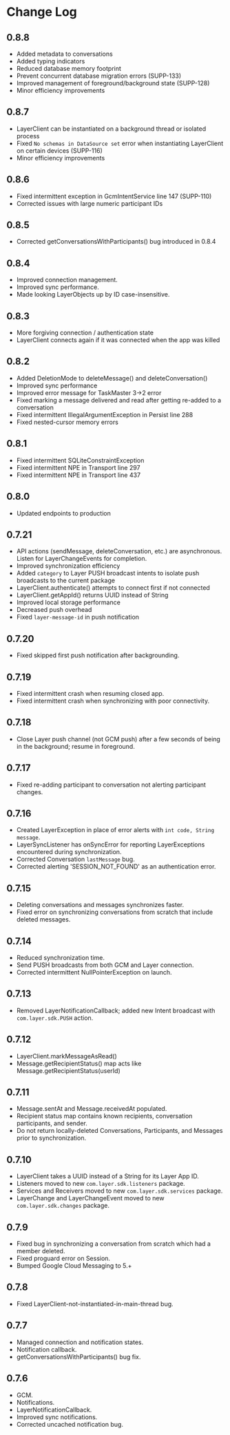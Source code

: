 Change Log
==========

## 0.8.8
 * Added metadata to conversations
 * Added typing indicators
 * Reduced database memory footprint
 * Prevent concurrent database migration errors (SUPP-133)
 * Improved management of foreground/background state (SUPP-128)
 * Minor efficiency improvements

## 0.8.7
 * LayerClient can be instantiated on a background thread or isolated process
 * Fixed `No schemas in DataSource set` error when instantiating LayerClient on certain devices (SUPP-116)
 * Minor efficiency improvements

## 0.8.6
 * Fixed intermittent exception in GcmIntentService line 147 (SUPP-110)
 * Corrected issues with large numeric participant IDs

## 0.8.5
 * Corrected getConversationsWithParticipants() bug introduced in 0.8.4

## 0.8.4
 * Improved connection management.
 * Improved sync performance.
 * Made looking LayerObjects up by ID case-insensitive.

## 0.8.3
 * More forgiving connection / authentication state
 * LayerClient connects again if it was connected when the app was killed

## 0.8.2
 * Added DeletionMode to deleteMessage() and deleteConversation()
 * Improved sync performance
 * Improved error message for TaskMaster 3->2 error
 * Fixed marking a message delivered and read after getting re-added to a conversation
 * Fixed intermittent IllegalArgumentException in Persist line 288
 * Fixed nested-cursor memory errors

## 0.8.1
 * Fixed intermittent SQLiteConstraintException
 * Fixed intermittent NPE in Transport line 297
 * Fixed intermittent NPE in Transport line 437

## 0.8.0
 * Updated endpoints to production

## 0.7.21
 * API actions (sendMessage, deleteConversation, etc.) are asynchronous.  Listen for LayerChangeEvents for completion.
 * Improved synchronization efficiency
 * Added `category` to Layer PUSH broadcast intents to isolate push broadcasts to the current package
 * LayerClient.authenticate() attempts to connect first if not connected
 * LayerClient.getAppId() returns UUID instead of String
 * Improved local storage performance
 * Decreased push overhead
 * Fixed `layer-message-id` in push notification

## 0.7.20
 * Fixed skipped first push notification after backgrounding.

## 0.7.19
 * Fixed intermittent crash when resuming closed app.
 * Fixed intermittent crash when synchronizing with poor connectivity.

## 0.7.18
 * Close Layer push channel (not GCM push) after a few seconds of being in the background; resume in foreground.

## 0.7.17
 * Fixed re-adding participant to conversation not alerting participant changes.

## 0.7.16
 * Created LayerException in place of error alerts with `int code, String message`.
 * LayerSyncListener has onSyncError for reporting LayerExceptions encountered during synchronization.
 * Corrected Conversation `lastMessage` bug.
 * Corrected alerting 'SESSION_NOT_FOUND' as an authentication error.

## 0.7.15
 * Deleting conversations and messages synchronizes faster.
 * Fixed error on synchronizing conversations from scratch that include deleted messages.

## 0.7.14
 * Reduced synchronization time.
 * Send PUSH broadcasts from both GCM and Layer connection.
 * Corrected intermittent NullPointerException on launch.

## 0.7.13
 * Removed LayerNotificationCallback; added new Intent broadcast with `com.layer.sdk.PUSH` action.

## 0.7.12
 * LayerClient.markMessageAsRead()
 * Message.getRecipientStatus() map acts like Message.getRecipientStatus(userId)

## 0.7.11
 * Message.sentAt and Message.receivedAt populated.
 * Recipient status map contains known recipients, conversation participants, and sender.
 * Do not return locally-deleted Conversations, Participants, and Messages prior to synchronization.
 
## 0.7.10
 * LayerClient takes a UUID instead of a String for its Layer App ID.
 * Listeners moved to new `com.layer.sdk.listeners` package.
 * Services and Receivers moved to new `com.layer.sdk.services` package.
 * LayerChange and LayerChangeEvent moved to new `com.layer.sdk.changes` package.

## 0.7.9
 * Fixed bug in synchronizing a conversation from scratch which had a member deleted.
 * Fixed proguard error on Session.
 * Bumped Google Cloud Messaging to 5.+

## 0.7.8
 * Fixed LayerClient-not-instantiated-in-main-thread bug.
 
## 0.7.7
 * Managed connection and notification states.
 * Notification callback.
 * getConversationsWithParticipants() bug fix.

## 0.7.6
 * GCM.
 * Notifications.
 * LayerNotificationCallback.
 * Improved sync notifications.
 * Corrected uncached notification bug.
